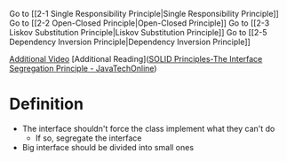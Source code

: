 Go to [[2-1 Single Responsibility Principle|Single Responsibility Principle]]
Go to [[2-2 Open-Closed Principle|Open-Closed Principle]]
Go to [[2-3 Liskov Substitution Principle|Liskov Substitution Principle]]
Go to [[2-5 Dependency Inversion Principle|Dependency Inversion Principle]]

[Additional Video](https://www.youtube.com/watch?v=_jDNAf3CzeY)
[Additional Reading]([SOLID Principles-The Interface Segregation Principle - JavaTechOnline](https://javatechonline.com/solid-principles-the-interface-segregation-principle/))

# Definition
- The interface shouldn't force the class implement what they can't do
	- If so, segregate the interface
- Big interface should be divided into small ones

